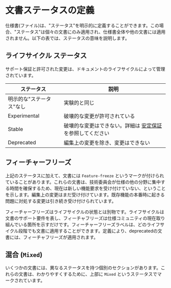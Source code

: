 <!--
# Definitions of Document Statuses
-->

# 文書ステータスの定義

<!--
Specification documents (files) may explicitly define a "Status", typically
shown immediately after the document title. When present, the "Status" applies
to the individual document only and not to the entire specification or any other
documents. The following table describes what the statuses mean.
-->

仕様書(ファイル)は、"ステータス"を明示的に定義することができます。この場合、"ステータス"は個々の文書にのみ適用され、仕様書全体や他の文書には適用されません。以下の表では、ステータスの意味を説明します。

<!--
## Lifecycle status
-->

## ライフサイクル ステータス

<!--
The support guarantees and allowed changes are governed by the lifecycle of the document.Lifecycle stages are defined in the [Versioning and Stability](versioning-and-stability.md) document.
-->

サポート保証と許可された変更は、ドキュメントのライフサイクルによって管理されています。

<!--
|Status              |Explanation|
|--------------------|-----------|
|No explicit "Status"|Equivalent to Experimental.|
|Experimental        |Breaking changes are allowed.|
|Stable              |Breaking changes are no longer allowed. See [stability guarantees](versioning-and-stability.md#stable) for details.|
|Deprecated          |Changes are no longer allowed, except for editorial changes.|
-->

|ステータス              |説明|
|-----------------------|-----------|
|明示的な"ステータス"なし|実験的と同じ|
|Experimental           |破壊的な変更が許可されている|
|Stable                 |破壊的な変更はできない。詳細は [安定保証](versioning-and-stability.md#stable) を参照してください|
|Deprecated             |編集上の変更を除き、変更はできない|

<!--
## Feature freeze
-->

## フィーチャーフリーズ

<!--
In addition to the statuses above, documents may be marked as `Feature-freeze`. These documents are not currently accepting new feature requests, to allow the Technical Committee time to focus on other areas of the specification. Editorial changes are still accepted. Changes that address production issues with existing features are still accepted.
-->

上記のステータスに加えて、文書には `Feature-freeze` というマークが付けられていることがあります。これらの文書は、技術委員会が仕様の他の分野に集中する時間を確保するため、現在は新しい機能要求を受け付けていない、ということを示します。編集上の変更はまだ受け付けています。既存機能の本番時に起きる問題に対処する変更は引き続き受け付けられています。

<!--
Feature freeze is separate from a lifecycle status. The lifecycle represents the support requirements for the document, feature freeze only indicates the current focus of the specification community. The feature freeze label may be applied to a document at any lifecycle stage. By definition, deprecated documents have a feature freeze in place.
-->

フィーチャーフリーズはライフサイクルの状態とは別物です。ライフサイクルは文書のサポート要件を表し、フィーチャフリーズは仕様コミュニティの現在取り組んでいる箇所を示すだけです。フィーチャーフリーズラベルは、どのライフサイクル段階でも文書に適用することができます。定義により、deprecatedの文書には、フィーチャフリーズが適用されます。

<!--
## Mixed
-->

## 混合 (`Mixed`)

<!--
Some documents have individual sections with different statues. These documents are marked with the status `Mixed` at the top, for clarity.
-->

いくつかの文書には、異なるステータスを持つ個別のセクションがあります。これらの文書は、わかりやすくするために、上部に `Mixed` というステータスでマークされています。

